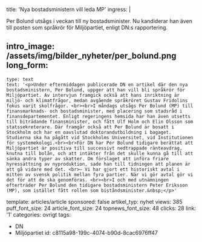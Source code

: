 title: 'Nya bostadsministern vill leda MP'
ingress: |
  <p>Per Bolund utsågs i veckan till ny bostadsminister. Nu kandiderar han även till posten som språkrör för Miljöpartiet, enligt DN:s rapportering.
  </p>
  
intro_image: /assets/img/bilder_nyheter/per_bolund.png
long_form:
  -
    type: text
    text: '<p>Under eftermiddagen publicerade DN en artikel där den nya bostadsministern, Per Bolund, uppger att han vill bli språkrör för Miljöpartiet. Av intervjun framgick också att hans inriktning är miljö- och klimatfrågor, medan avgående språkröret Gustav Fridolins fokus varit skolfrågor. <br><br>I måndags utsågs Per Bolund (MP) till finansmarknads- och bostadsminister, med placering som stadsråd i finansdepartementet. Enligt regeringens hemsida har han även utsetts till biträdande finansminister, och fått Ulf Holm och Elin Olsson som statssekreterare. Där framgår också att Per Bolund är bosatt i Stockholm och har en oavslutad doktorandutbildning i bagaget. Studierna ska ha pågått vid Stockholms Universitet, vid Institutionen för systemekologi.<br><br>För DN har Per Bolund tidigare berättat att Miljöpartiet är positiva till successivt nedtrappade ränteavdrag, knutna till bolån, och att intäkter från det skulle kunna gå till att sänka andra typer av skatter. Om förslaget att införa friare hyressättning av nyproduktion, sade han till tidningen att planen är att gå vidare med det. <br>– Vi har gjort ett historiskt avtal i mitten av svensk politik mellan fyra partier. När vi gör avtal gör vi det för att de ska genomföras. <br><br>I och med utnämningen efterträder Per Bolund den tidigare bostadsministern Peter Eriksson (MP), som istället fått rollen som biståndsminister.&nbsp;</p>'
template: articles/article
sponsored: false
artikel_typ: nyhet
views: 385
puff_font_size: 24
article_font_size: 24
topnews_font_size: 48
clicks: 28
link: '1'
categories: ovrigt
tags:
  - DN
  - Miljöpartiet
id: c8115a98-199c-4074-b90d-8cac6976ff47
